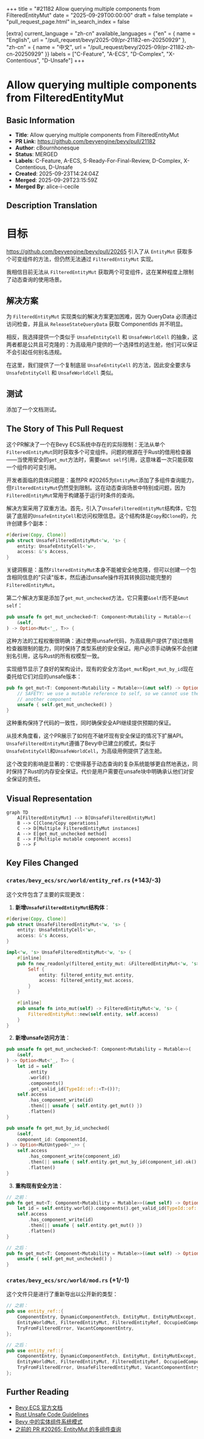 +++
title = "#21182 Allow querying multiple components from FilteredEntityMut"
date = "2025-09-29T00:00:00"
draft = false
template = "pull_request_page.html"
in_search_index = false

[extra]
current_language = "zh-cn"
available_languages = {"en" = { name = "English", url = "/pull_request/bevy/2025-09/pr-21182-en-20250929" }, "zh-cn" = { name = "中文", url = "/pull_request/bevy/2025-09/pr-21182-zh-cn-20250929" }}
labels = ["C-Feature", "A-ECS", "D-Complex", "X-Contentious", "D-Unsafe"]
+++

# Allow querying multiple components from FilteredEntityMut

## Basic Information
- **Title**: Allow querying multiple components from FilteredEntityMut
- **PR Link**: https://github.com/bevyengine/bevy/pull/21182
- **Author**: cBournhonesque
- **Status**: MERGED
- **Labels**: C-Feature, A-ECS, S-Ready-For-Final-Review, D-Complex, X-Contentious, D-Unsafe
- **Created**: 2025-09-23T14:24:04Z
- **Merged**: 2025-09-29T23:15:59Z
- **Merged By**: alice-i-cecile

## Description Translation
# 目标

https://github.com/bevyengine/bevy/pull/20265 引入了从 `EntityMut` 获取多个可变组件的方法，但仍然无法通过 `FilteredEntityMut` 实现。

我相信目前无法从 `FilteredEntityMut` 获取两个可变组件，这在某种程度上限制了动态查询的使用场景。

## 解决方案

为 `FilteredEntityMut` 实现类似的解决方案更加困难，因为 QueryData 必须通过访问检查，并且从 `ReleaseStateQueryData` 获取 ComponentIds 并不明显。

相反，我选择提供一个类似于 `UnsafeEntityCell` 和 `UnsafeWorldCell` 的抽象，这两者都是公共且可克隆的：为高级用户提供的一个选择性的逃生舱，他们可以保证不会引起任何别名违规。

在这里，我们提供了一个复制底层 `UnsafeEntityCell` 的方法，因此安全要求与 `UnsafeEntityCell` 和 `UnsafeWorldCell` 类似。

## 测试

添加了一个文档测试。

## The Story of This Pull Request

这个PR解决了一个在Bevy ECS系统中存在的实际限制：无法从单个`FilteredEntityMut`同时获取多个可变组件。问题的根源在于Rust的借用检查器——当使用安全的`get_mut`方法时，需要`&mut self`引用，这意味着一次只能获取一个组件的可变引用。

开发者面临的具体问题是：虽然PR #20265为`EntityMut`添加了多组件查询能力，但`FilteredEntityMut`仍然受到限制。这在动态查询场景中特别成问题，因为`FilteredEntityMut`常用于构建基于运行时条件的查询。

解决方案采用了双重方法。首先，引入了`UnsafeFilteredEntityMut`结构体，它包装了底层的`UnsafeEntityCell`和访问权限信息。这个结构体是`Copy`和`Clone`的，允许创建多个副本：

```rust
#[derive(Copy, Clone)]
pub struct UnsafeFilteredEntityMut<'w, 's> {
    entity: UnsafeEntityCell<'w>,
    access: &'s Access,
}
```

关键洞察是：虽然`FilteredEntityMut`本身不能被安全地克隆，但可以创建一个包含相同信息的"只读"版本，然后通过unsafe操作将其转换回功能完整的`FilteredEntityMut`。

第二个解决方案是添加了`get_mut_unchecked`方法，它只需要`&self`而不是`&mut self`：

```rust
pub unsafe fn get_mut_unchecked<T: Component<Mutability = Mutable>>(
    &self,
) -> Option<Mut<'_, T>> {
```

这种方法的工程权衡很明确：通过使用unsafe代码，为高级用户提供了绕过借用检查器限制的能力，同时保持了类型系统的安全保证。用户必须手动确保不会创建别名引用，这与Rust的所有权模型一致。

实现细节显示了良好的架构设计。现有的安全方法`get_mut`和`get_mut_by_id`现在委托给它们对应的unsafe版本：

```rust
pub fn get_mut<T: Component<Mutability = Mutable>>(&mut self) -> Option<Mut<'_, T>> {
    // SAFETY: we use a mutable reference to self, so we cannot use the `FilteredEntityMut` to access
    // another component
    unsafe { self.get_mut_unchecked() }
}
```

这种重构保持了代码的一致性，同时确保安全API继续提供预期的保证。

从技术角度看，这个PR展示了如何在不破坏现有安全保证的情况下扩展API。`UnsafeFilteredEntityMut`遵循了Bevy中已建立的模式，类似于`UnsafeEntityCell`和`UnsafeWorldCell`，为高级用例提供了逃生舱。

这个改变的影响是显著的：它使得基于动态查询的复杂系统能够更自然地表达，同时保持了Rust的内存安全保证。代价是用户需要在unsafe块中明确承认他们对安全保证的责任。

## Visual Representation

```mermaid
graph TD
    A[FilteredEntityMut] --> B[UnsafeFilteredEntityMut]
    B --> C[Clone/Copy operations]
    C --> D[Multiple FilteredEntityMut instances]
    A --> E[get_mut_unchecked method]
    E --> F[Multiple mutable component access]
    D --> F
```

## Key Files Changed

### `crates/bevy_ecs/src/world/entity_ref.rs` (+143/-3)

这个文件包含了主要的实现更改：

1. **新增`UnsafeFilteredEntityMut`结构体**：
```rust
#[derive(Copy, Clone)]
pub struct UnsafeFilteredEntityMut<'w, 's> {
    entity: UnsafeEntityCell<'w>,
    access: &'s Access,
}

impl<'w, 's> UnsafeFilteredEntityMut<'w, 's> {
    #[inline]
    pub fn new_readonly(filtered_entity_mut: &FilteredEntityMut<'w, 's>) -> Self {
        Self {
            entity: filtered_entity_mut.entity,
            access: filtered_entity_mut.access,
        }
    }

    #[inline]
    pub unsafe fn into_mut(self) -> FilteredEntityMut<'w, 's> {
        FilteredEntityMut::new(self.entity, self.access)
    }
}
```

2. **新增unsafe访问方法**：
```rust
pub unsafe fn get_mut_unchecked<T: Component<Mutability = Mutable>>(
    &self,
) -> Option<Mut<'_, T>> {
    let id = self
        .entity
        .world()
        .components()
        .get_valid_id(TypeId::of::<T>())?;
    self.access
        .has_component_write(id)
        .then(|| unsafe { self.entity.get_mut() })
        .flatten()
}

pub unsafe fn get_mut_by_id_unchecked(
    &self,
    component_id: ComponentId,
) -> Option<MutUntyped<'_>> {
    self.access
        .has_component_write(component_id)
        .then(|| unsafe { self.entity.get_mut_by_id(component_id).ok() })
        .flatten()
}
```

3. **重构现有安全方法**：
```rust
// 之前：
pub fn get_mut<T: Component<Mutability = Mutable>>(&mut self) -> Option<Mut<'_, T>> {
    let id = self.entity.world().components().get_valid_id(TypeId::of::<T>())?;
    self.access
        .has_component_write(id)
        .then(|| unsafe { self.entity.get_mut() })
        .flatten()
}

// 之后：
pub fn get_mut<T: Component<Mutability = Mutable>>(&mut self) -> Option<Mut<'_, T>> {
    unsafe { self.get_mut_unchecked() }
}
```

### `crates/bevy_ecs/src/world/mod.rs` (+1/-1)

这个文件只是进行了重新导出以公开新的类型：

```rust
// 之前：
pub use entity_ref::{
    ComponentEntry, DynamicComponentFetch, EntityMut, EntityMutExcept, EntityRef, EntityRefExcept,
    EntityWorldMut, FilteredEntityMut, FilteredEntityRef, OccupiedComponentEntry,
    TryFromFilteredError, VacantComponentEntry,
};

// 之后：
pub use entity_ref::{
    ComponentEntry, DynamicComponentFetch, EntityMut, EntityMutExcept, EntityRef, EntityRefExcept,
    EntityWorldMut, FilteredEntityMut, FilteredEntityRef, OccupiedComponentEntry,
    TryFromFilteredError, UnsafeFilteredEntityMut, VacantComponentEntry,
};
```

## Further Reading

- [Bevy ECS 官方文档](https://bevyengine.org/learn/quick-start/ecs/)
- [Rust Unsafe Code Guidelines](https://rust-lang.github.io/unsafe-code-guidelines/)
- [Bevy 中的实体组件系统模式](https://github.com/bevyengine/bevy/blob/main/docs/plugins_guidelines.md#ecs)
- [之前的 PR #20265: EntityMut 的多组件查询](https://github.com/bevyengine/bevy/pull/20265)